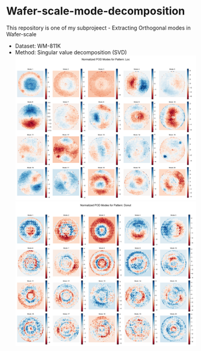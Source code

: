 # Wafer-scale-mode-decomposition
This repository is one of my subprojeect - Extracting Orthogonal modes in Wafer-scale

* Dataset: WM-811K
* Method: Singular value decomposition (SVD)
![Modes at Loc-type](decomposition_results/Loc_modes_normalized.png)
![Modes at Donut-type](decomposition_results/Donut_modes_normalized.png)
